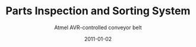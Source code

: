 ---
title: Parts Inspection and Sorting System
subtitle: Atmel AVR-controlled conveyor belt
websiteurl: https://github.com/TT--/projects-portfolio/blob/master/sorting-system.c
websitename: C Code on GitHub
date: 2011-01-02
img: mecha.jpg
thumbnail: mecha-thumb.jpg
alt: Magnetic modelling of inductively coupled coils for wireless power
description: >
    The position of an object is detected by phototransistor as it moves down a conveyor. The relative surface reflectivity is measured for 4 object types.  A container rotated by stepper motor is positioned to catch the object as it leaves the conveyor.


    **Implemented** interrupts to handle ADC results and monitor inputs from optical and Hall Effect sensors.


    **Adapted** design to address hardware physical characteristics: Increased speed of parts bin rotation (system bottleneck) by dynamically adjusting motor coil energization delays.


    **Solved** switch bouncing using an integer variable as a shift register.


    **Linked queue** stores known objects: enqueue a part when classified, dequeue a part leaving the belt.  A count of measured and sorted parts is displayed on LEDs.
---
